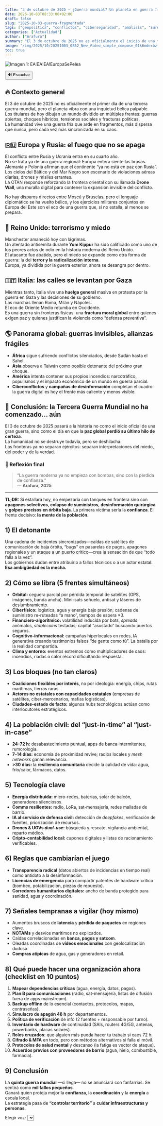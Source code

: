 ```yaml
---
title: "3 de octubre de 2025 — ¿Guerra mundial? Un planeta en guerra fragmentada"
date: 2025-10-03T08:33:00+02:00
draft: false
slug: "2025-10-03-guerra-fragmentada"
tags: ["geopolítica", "conflictos", "ciberseguridad", "análisis", "Europa", "Rusia"]
categories: ["Actualidad"]
author: ["Arafura"]
summary: "El 3 de octubre de 2025 no es oficialmente el inicio de una tercera guerra mundial, pero la paz global pierde su último hilo de certeza."
image: "/img/2025/10/20251003_0852_New_Video_simple_compose_01k6mdexbzf86apm8d19qkcpg7.gif"
toc: true
---
```


![Imagen 1: EA!EA!EA!EuropaSePelea](/img/2025/10/20251003_0852_New_Video_simple_compose_01k6mdexbzf86apm8d19qkcpg7.gif)

<div id="tts-controls">
  <button id="tts-play" onclick="ttsPlay()">🔊 Escuchar</button>
  <button id="tts-pause" onclick="ttsPause()" style="display:none;">⏸ Pausar</button>
  <button id="tts-stop" onclick="ttsStop()" style="display:none;">⏹ Detener</button>
</div>
<P></P>
<div></div>

## 🔥 Contexto general

El 3 de octubre de 2025 no es oficialmente el primer día de una tercera guerra mundial, pero el planeta vibra con una inquietud bélica palpable.  
Los titulares de hoy dibujan un mundo dividido en múltiples frentes: guerras abiertas, choques híbridos, tensiones sociales y fracturas políticas.  
La humanidad vive una guerra fría que arde en fragmentos, más dispersa que nunca, pero cada vez más sincronizada en su caos.

## 🇷🇺 Europa y Rusia: el fuego que no se apaga

El conflicto entre Rusia y Ucrania entra en su cuarto año.  
No se trata ya de una guerra regional: Europa entera siente las brasas.  
Alemania y Polonia afirman que el continente “ya no está en paz con Rusia”.  
Los cielos del Báltico y del Mar Negro son escenario de violaciones aéreas diarias, drones y misiles errantes.  
La OTAN responde reforzando la frontera oriental con su llamada **Drone Wall**, una muralla digital para contener la expansión invisible del conflicto.

No hay disparos directos entre Moscú y Bruselas, pero el lenguaje diplomático se ha vuelto bélico, y los ejercicios militares conjuntos en Europa del Este son el eco de una guerra que, si no estalla, al menos se prepara.

## 🕍 Reino Unido: terrorismo y miedo

Manchester amaneció hoy con lágrimas.  
Un atentado antisemita durante **Yom Kippur** ha sido calificado como uno de los peores actos de odio en la historia moderna del Reino Unido.  
El atacante fue abatido, pero el miedo se expande como otra forma de guerra: la del **terror y la radicalización interna**.  
Europa, ya dividida por la guerra exterior, ahora se desangra por dentro.

## 🇮🇹 Italia: las calles se levantan por Gaza

Mientras tanto, Italia vive una **huelga general** masiva en protesta por la guerra en Gaza y las decisiones de su gobierno.  
Las marchas llenan Roma, Milán y Nápoles.  
El eco de Oriente Medio retumba en Occidente.  
Es una guerra sin fronteras físicas: una **fractura moral global** entre quienes exigen paz y quienes justifican la violencia como “defensa preventiva”.

## 🌎 Panorama global: guerras invisibles, alianzas frágiles

- **África** sigue sufriendo conflictos silenciados, desde Sudán hasta el Sahel.  
- **Asia** observa a Taiwán como posible detonante del próximo gran choque.  
- **América** intenta contener sus propios incendios: narcotráfico, populismos y el impacto económico de un mundo en guerra parcial.  
- **Ciberconflictos** y **campañas de desinformación** completan el cuadro: la guerra digital es hoy el frente más caliente y menos visible.

## 🧩 Conclusión: la Tercera Guerra Mundial no ha comenzado… aún

El 3 de octubre de 2025 pasará a la historia no como el inicio oficial de una gran guerra, sino como el día en que la **paz global perdió su último hilo de certeza**.  
La humanidad no se destruye todavía, pero se deshilacha.  
Las fronteras ya no separan ejércitos: separan interpretaciones del miedo, del poder y de la verdad.

### 📜 Reflexión final

> “La guerra moderna ya no empieza con bombas, sino con la pérdida de confianza.”  
> — **Arafura, 2025**

---

**TL;DR:** Si estallara hoy, no empezaría con tanques en frontera sino con **apagones selectivos**, **colapso de suministros**, **desinformación quirúrgica** y **golpes precisos en órbita baja**. La primera víctima sería la **confianza**. El frente decisivo: **la mente de la población**.

## 1) El detonante

Una cadena de incidentes sincronizados—caídas de satélites de comunicación de baja órbita, “bugs” en pasarelas de pagos, apagones regionales y un ataque a un puerto crítico—crea la sensación de que “todo falla a la vez”.  
Los gobiernos dudan entre atribuirlo a fallos técnicos o a un actor estatal. **Esa ambigüedad es la mecha.**

## 2) Cómo se libra (5 frentes simultáneos)

- **Orbital:** ceguera parcial por pérdida temporal de satélites (GPS, imágenes, banda ancha). Mini-sats señuelo, antisat y láseres de deslumbramiento.  
- **Ciberfísico:** logística, agua y energía bajo presión; cadenas de suministro re-ruteadas “a mano”, tiempos de espera ×3.  
- **Financiero-algorítmico:** volatilidad inducida por bots, *spreads* anómalos, *stablecoins* testadas; capital “asustado” buscando puertos seguros.  
- **Cognitivo-informacional:** campañas hiperlocales en redes, IA generativa creando testimonios falsos “de gente como tú”. La batalla por la realidad compartida.  
- **Clima y entorno:** eventos extremos como multiplicadores de caos: incendios, riadas o calor récord dificultando respuesta.

## 3) Los bloques (no tan claros)

- **Coaliciones flexibles por interés**, no por ideología: energía, chips, rutas marítimas, tierras raras.  
- **Actores no estatales con capacidades estatales** (empresas de satélites, ciber-mercenarios, mafias logísticas).  
- **Ciudades-estado de facto:** algunos hubs tecnológicos actúan como interlocutores estratégicos.

## 4) La población civil: del “just-in-time” al “just-in-case”

- **24–72 h:** desabastecimiento puntual, apps de banca intermitentes, rumorología.  
- **7–14 días:** economía de proximidad revive; radios locales y *mesh networks* ganan relevancia.  
- **>30 días:** la **resiliencia comunitaria** decide la calidad de vida: agua, frío/calor, fármacos, datos.

## 5) Tecnología clave

- **Energía distribuida:** micro-redes, baterías, solar de balcón, generadores silenciosos.  
- **Comms resilientes:** radio, LoRa, sat-mensajería, redes malladas de barrio.  
- **IA al servicio de defensa civil:** detección de *deepfakes*, verificación de fuentes, priorización de recursos.  
- **Drones & UGVs *dual-use*:** búsqueda y rescate, vigilancia ambiental, reparto médico.  
- **Cripto-contabilidad local:** cupones digitales y listas de racionamiento verificables.

## 6) Reglas que cambiarían el juego

- **Transparencia radical** (datos abiertos de incidencias en tiempo real) como antídoto a la desinformación.  
- **Licencias de emergencia** para compartir patentes de hardware crítico (bombeo, potabilización, piezas de repuesto).  
- **Corredores humanitarios digitales:** ancho de banda protegido para sanidad, agua y coordinación.

## 7) Señales tempranas a vigilar (hoy mismo)

- Aumentos bruscos de **latencia** y **pérdida de paquetes** en regiones clave.  
- **NOTAMs** y desvíos marítimos no explicados.  
- Caídas correlacionadas en **banca, pagos y satcom**.  
- Oleadas coordinadas de **vídeos emocionales** con geolocalización dudosa.  
- **Compras atípicas** de agua, gas y generadores en retail.

## 8) Qué puede hacer una organización ahora (checklist en 10 puntos)

1. **Mapear dependencias críticas** (agua, energía, datos, pagos).  
2. **Plan B para comunicaciones** (radio, sat-mensajería, listas de difusión fuera de apps mainstream).  
3. **Backup offline** de lo esencial (contactos, protocolos, mapas, contraseñas).  
4. **Simulacro de apagón 48 h** por departamentos.  
5. **Política de verificación** de info (2 fuentes + responsable por turno).  
6. **Inventario de hardware** de continuidad (SAIs, routers 4G/5G, antenas, powerbanks, placas solares).  
7. **Roles cruzados:** que alguien más pueda hacer tu trabajo si caes 72 h.  
8. **Cifrado & MFA** en todo, pero con métodos alternativos si falla el móvil.  
9. **Protocolos de salud mental** y descanso (la fatiga es vector de ataque).  
10. **Acuerdos previos con proveedores de barrio** (agua, hielo, combustible, farmacia).

## 9) Conclusión

La **quinta guerra mundial** —si llega— no se anunciará con fanfarrias. Se sentirá como **mil fallos pequeños**.  
Ganará quien proteja mejor la **confianza**, la **coordinación** y la **energía** a escala local.  
La estrategia pasa de **“controlar territorio”** a **cuidar infraestructuras y personas**.

<div>
  <label for="voice-select">Elegir voz:</label>
  <select id="voice-select"></select>
</div>

<script>
  let utterance;
  let isSpeaking = false;
  let isPaused = false;

function ttsPlay() {
  const content = document.querySelector('.post-content')?.innerText || '';
  if (!content.trim()) {
    alert("No hay contenido para leer.");
    return;
  }

  // 👉 Buscar la palabra "Detener" y recortar el texto desde ahí
  const startIndex = content.indexOf("Detener");
  let textToRead = content;
  if (startIndex !== -1) {
    textToRead = content.substring(startIndex);
  }

  speechSynthesis.cancel();
  utterance = new SpeechSynthesisUtterance(textToRead);

  utterance.lang = 'es-ES';

  const selectedIndex = document.getElementById('voice-select')?.value;
  if (voices[selectedIndex]) {
    utterance.voice = voices[selectedIndex];
  }

  utterance.onstart = () => {
    isSpeaking = true;
    isPaused = false;
    document.getElementById('tts-play').style.display = 'none';
    document.getElementById('tts-pause').style.display = 'inline-block';
    document.getElementById('tts-stop').style.display = 'inline-block';
  };

  utterance.onend = () => resetTTS();
  utterance.onerror = () => resetTTS();

  speechSynthesis.speak(utterance);
}

  function ttsPause() {
    const btn = document.getElementById('tts-pause');
    if (isSpeaking && !isPaused) {
      speechSynthesis.pause();
      isPaused = true;
      btn.innerText = '▶️ Reanudar';
    } else if (isPaused) {
      speechSynthesis.resume();
      isPaused = false;
      btn.innerText = '⏸ Pausar';
    }
  }

  function ttsStop() {
    speechSynthesis.cancel();
    resetTTS();
  }

  function resetTTS() {
    isSpeaking = false;
    isPaused = false;
    document.getElementById('tts-play').style.display = 'inline-block';
    document.getElementById('tts-pause').style.display = 'none';
    document.getElementById('tts-stop').style.display = 'none';
    document.getElementById('tts-pause').innerText = '⏸ Pausar';
  }

// Pausar si el usuario cambia de pestaña o minimiza la ventana
document.addEventListener('visibilitychange', () => {
  if (document.hidden && isSpeaking && !isPaused) {
    speechSynthesis.pause();
    isPaused = true;
    const btn = document.getElementById('tts-pause');
    if (btn) btn.innerText = '▶️ Reanudar';
  }
});
let voices = [];

function loadVoices() {
  voices = speechSynthesis.getVoices();
  const voiceSelect = document.getElementById('voice-select');

  voiceSelect.innerHTML = ''; // limpiar
  voices.forEach((voice, i) => {
    const option = document.createElement('option');
    option.value = i;
    option.textContent = `${voice.name} (${voice.lang})`;
    voiceSelect.appendChild(option);
  });
}

// Algunos navegadores tardan en cargar voces
speechSynthesis.onvoiceschanged = loadVoices;
function loadVoices() {
  voices = speechSynthesis.getVoices().filter(v => v.lang.startsWith("es-"));
  const voiceSelect = document.getElementById('voice-select');

  voiceSelect.innerHTML = '';
  voices.forEach((voice, i) => {
    const option = document.createElement('option');
    option.value = i;
    option.textContent = `${voice.name} (${voice.lang})`;
    voiceSelect.appendChild(option);
  });
}
</script>